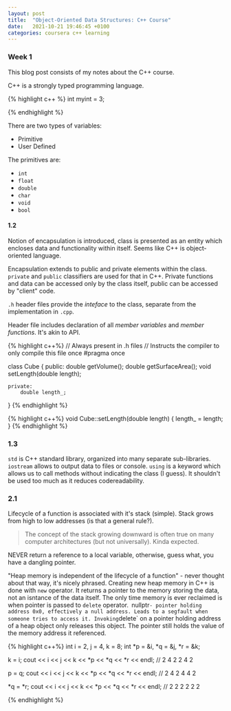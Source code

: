 ```yaml
---
layout: post
title:  "Object-Oriented Data Structures: C++ Course"
date:   2021-10-21 19:46:45 +0100
categories: coursera c++ learning 
---
```

### Week 1
This blog post consists of my notes about the C++ course.


C++ is a strongly typed programming language.

{% highlight c++ %}
int myint = 3;

{% endhighlight %}

There are two types of variables:
* Primitive
* User Defined

The primitives are:
* `int`
* `float`
* `double`
* `char`
* `void`
* `bool`

#### 1.2
Notion of encapsulation is introduced, class is presented as an entity which encloses data and functionality within itself.
Seems like C++ is object-oriented language.

Encapsulation extends to public and private elements within the class. `private` and `public` classifiers are used for that in C++.
Private functions and data can be accessed only by the class itself, public can be accessed by "client" code.

`.h` header files provide the *inteface* to the class, separate from the implementation in `.cpp`.

Header file includes declaration of all *member variables* and *member functions*. It's akin to API.

{% highlight c++%}
// Always present in .h files
// Instructs the compiler to only compile this file once
#pragma once

class Cube {
    public:
        double getVolume();
        double getSurfaceArea();
        void setLength(double length);

    private:
        double length_;
}
{% endhighlight %}

{% highlight c++%}
void Cube::setLength(double length) {
    length_ = length;
}
{% endhighlight %}

### 1.3

`std` is C++ standard library, organized into many separate sub-libraries.
`iostream` allows to output data to files or console.
`using` is a keyword which allows us to call methods without indicating the class (I guess). 
It shouldn't be used too much as it reduces codereadability.

### 2.1
Lifecycle of a function is associated with it's stack (simple). Stack grows from high to low addresses (is that a general rule?).
> The concept of the stack growing downward is often true on many computer architectures (but not universally).
Kinda expected.

NEVER return a reference to a local variable, otherwise, guess what, you have a dangling pointer.

"Heap memory is independent of the lifecycle of a function" - never thought about that way, it's nicely phrased.
Creating new heap memory in C++ is done with `new` operator. It returns a pointer to the memory storing the data, not an isntance of the data itself. The only time memory is ever reclaimed is when pointer is passed to `delete` operator.`
`nullptr` - pointer holding address 0x0, effectively a null address. Leads to a segfault when someone tries to access it.
Invoking `delete` on a pointer holding address of a heap object only releases this object. The pointer still holds the value of the memory address it referenced.

{% highlight c++%}
int i = 2, j = 4, k = 8;
int *p = &i, *q = &j, *r = &k;

k = i;
cout << i << j << k << *p << *q << *r << endl; // 2 4 2 2 4 2

p = q;
cout << i << j << k << *p << *q << *r << endl; // 2 4 2 4 4 2

*q = *r;
cout << i << j << k << *p << *q << *r << endl; // 2 2 2 2 2 2

{% endhighlight %}
